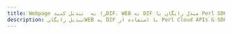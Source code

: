 ---title: Webpage را به  تبدیل کنیدDIF، WEB به DIF مبدل رایگان یا Perl SDKdescription: تبدیل رایگانWEB به DIF با استفاده از Perl Cloud APIs & SDK همچنین اسناد PDF را در Cloud ایجاد، ویرایش و رندر کنید.---
